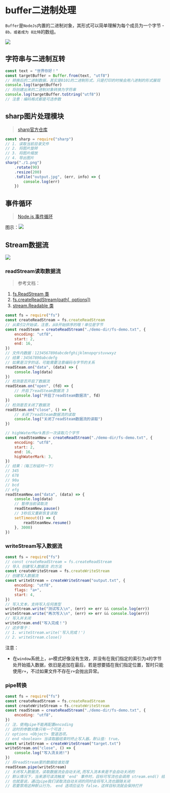 # buffer二进制处理
`Buffer`是`NodeJs`内置的二进制对象，其形式可以简单理解为每个成员为一个字节 - `8b，或者成为 8比特`的数组。

![](https://gitee.com/huanshenga/myimg/raw/master/PicGo/20201125220453.png)
## 字符串与二进制互转
```js
const text = "世界你好！"
const targetBuffer = Buffer.from(text, "utf8")
// 转换后的二进制数据，其实是0101的二进制形式，只是打印的时候会用八进制的形式展现
console.log(targetBuffer)
// 将创建出来的二进制对象转换为字符串
console.log(targetBuffer.toString("utf8"))
// 注意：编码格式都是可选参数

```
## sharp图片处理模块
> [sharp官方仓库](https://github.com/lovell/sharp)
```js
const sharp = require("sharp")
// 1. 读取当前目录文件
// 2. 将图片旋转
// 3. 将图片缩放
// 4. 导出图片
sharp("./1.png")
    .rotate(90)
    .resize(200)
    .toFile("output.jpg", (err, info) => {
        console.log(err)
    })
```
## 事件循环
> [Node.js 事件循环](https://nodejs.org/zh-cn/docs/guides/event-loop-timers-and-nexttick/)

图示：![](https://gitee.com/huanshenga/myimg/raw/master/PicGo/20201125230449.png)

## Stream数据流
[![](https://gitee.com/huanshenga/myimg/raw/master/PicGo/20201129124059.png)](http://nodejs.cn/api/stream.html)
### readStream读取数据流
> 参考文档：
1. [fs.ReadStream 类](http://nodejs.cn/api/fs.html#fs_class_fs_readstream)
2. [fs.createReadStream(path[, options])](http://nodejs.cn/api/fs.html#fs_fs_createreadstream_path_options)
3. [stream.Readable 类](http://nodejs.cn/api/stream.html#stream_class_stream_readable)
```js
const fs = require("fs")
const createReadStream = fs.createReadStream
// 从索引2开始读，注意，从0开始排序的哦！单位是字节
const readSteam = createReadStream("./demo-dir/fs-demo.txt", {
    encoding: "utf8",
    start: 2,
    end: 16,
})
// 文件内数据：1234567890abcdefghijklmnopqrstuvwxyz
// 结果：34567890abcdefg
// 如果是汉字的话，可能需要注意编码与字节的关系
readSteam.on("data", (data) => {
    console.log(data)
})
// 检测是否开启了数据流
readSteam.on("open", (fd) => {
    // 开启了readSteam数据流 3
    console.log("开启了readSteam数据流", fd)
})
// 检测是否关闭了数据流
readSteam.on("close", () => {
    // 关闭了readSteam数据流的读取
    console.log("关闭了readSteam数据流的读取")
})

// highWaterMark表示一次读取几个字节
const readSteamNew = createReadStream("./demo-dir/fs-demo.txt", {
    encoding: "utf8",
    start: 2,
    end: 16,
    highWaterMark: 3,
})
// 结果：（每三秒延时一下）
// 345
// 678
// 90a
// bcd
// efg
readSteamNew.on("data", (data) => {
    console.log(data)
    // 暂停当前读取流
    readSteamNew.pause()
    // 3秒后又重新恢复读取
    setTimeout(() => {
        readSteamNew.resume()
    }, 3000)
})
```
### writeStream写入数据流
```js
const fs = require("fs")
// const createReadStream = fs.createReadStream
// 导入 创建写入数据流 的方法
const createWriteStream = fs.createWriteStream
// 创建写入数据流
const writeStream = createWriteStream("output.txt", {
    encoding: "utf8",
    flags: "a+",
    start: 4,
})
// 写入文本，支持写入任何类型
writeStream.write("测试写入\n", (err) => err && console.log(err))
writeStream.write("再次写入\n", (err) => err && console.log(err))
// 写入并关闭
writeStream.end("写入完成！")
// 这步等于：
// 1. writeStream.write('写入完成！')
// 2. writeStream.close()
```
注意：
* 在`window`系统上，`a+`模式好像没有生效，并没有在我们指定的索引为`4`的字节处开始插入数据，依旧是追加在最后，若是想要插在我们指定位置，暂时只能使用`r+`，不过如果文件不存在`r+`会抛出异常。


### pipe转换
```js
const fs = require("fs")
const createReadStream = fs.createReadStream
const createWriteStream = fs.createWriteStream
const readSteam = createReadStream("./demo-dir/fs-demo.txt", {
    encoding: "utf8",
})
// 注，使用pipe不能再配置encoding
// 这时的参数对象只有一个可选：
// options <Object> 管道选项。
// end <boolean> 当读取器结束时终止写入器。默认值: true。
const writeStream = createWriteStream("target.txt")
writeStream.on("close", () => {
    console.log("写入流关闭!")
})
// 将readStream里的数据给谁处理
readSteam.pipe(writeStream)
// 关闭写入数据流，读取数据流会自动关闭,而写入流本来是不会自动关闭的
// 默认情况下，当来源可读流触发 'end' 事件时，目标可写流也会调用 stream.end() 结束写入。
// 也就是说，通过pipe我们读取流自动关闭的同时会将写入流也跟随关闭
// 若要禁用这种默认行为， end 选项应设为 false，这样目标流就会保持打开
```
